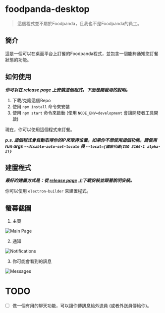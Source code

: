 # foodpanda-desktop

> 這個程式並不屬於Foodpanda，且我也不是Foodpanda的員工。

## 簡介

這是一個可以在桌面平台上訂餐的Foodpanda程式，並包含一個能夠通知您訂餐狀態的功能。

## 如何使用

***你可以在 [release page](https://github.com/000hen/foodpanda-desktop/releases/latest) 上安裝這個程式。下面是開發用的說明。***

 1. 下載/克隆這個Repo
 2. 使用 `npm install` 命令來安裝
 3. 使用 `npm start` 命令來啟動 (使用 `NODE_ENV=development` 會讓開發者工具開啟)

現在，你可以使用這個程式來訂餐。

***p.s. 這個程式會自動取得你的IP來取得位置，如果你不想使用這個功能，請使用run args `--disable-auto-set-locale` 與 `--local={國家代碼(ISO 3166-1 alpha-2)}`***

## 建置程式

***最好的建置方式是：從 [release page](https://github.com/000hen/foodpanda-desktop/releases/latest) 上下載安裝並跟著說明安裝。***
    
你可以使用 `electron-builder` 來建置程式。

## 螢幕截圖

 1. 主頁

 ![Main Page](https://cdn.discordapp.com/attachments/698551378745884835/930397857272430622/unknown.png)

 2. 通知

 ![Notifications](https://cdn.discordapp.com/attachments/698551378745884835/930398948483538955/unknown.png)

 3. 你可能會看到的訊息

 ![Messages](https://cdn.discordapp.com/attachments/698551378745884835/931151990279503882/unknown.png)

# TODO

 * [ ] 做一個有用的聊天功能，可以讓你傳訊息給外送員 (或者外送員傳給你)。